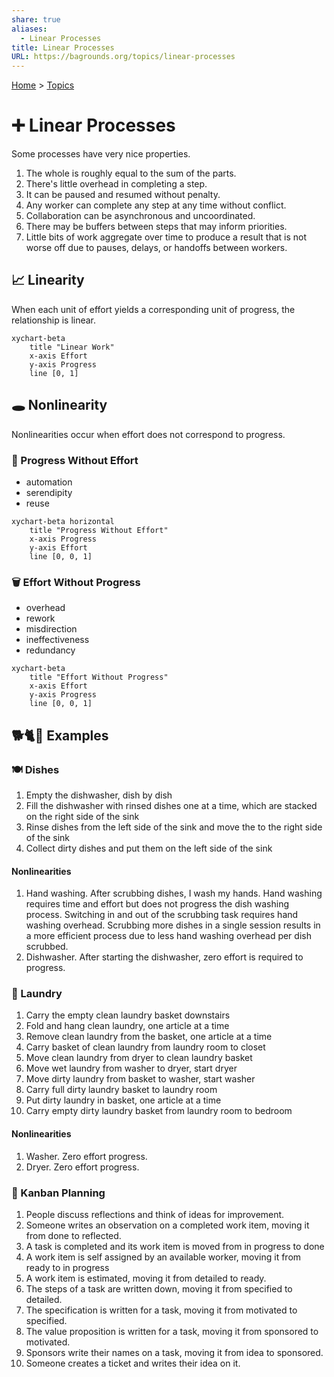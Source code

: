 ```yaml
---  
share: true  
aliases:  
  - Linear Processes  
title: Linear Processes  
URL: https://bagrounds.org/topics/linear-processes  
---  
```

[Home](../index.md) > [Topics](./index.md)  
# ➕ Linear Processes  
Some processes have very nice properties.  
  
1. The whole is roughly equal to the sum of the parts.  
2. There's little overhead in completing a step.  
3. It can be paused and resumed without penalty.  
4. Any worker can complete any step at any time without conflict.  
6. Collaboration can be asynchronous and uncoordinated.  
5. There may be buffers between steps that may inform priorities.  
7. Little bits of work aggregate over time to produce a result that is not worse off due to pauses, delays, or handoffs between workers.  
  
## 📈 Linearity  
When each unit of effort yields a corresponding unit of progress, the relationship is linear.  
  
```mermaid  
xychart-beta  
    title "Linear Work"  
    x-axis Effort  
    y-axis Progress  
    line [0, 1]  
```  
  
## 🕳️ Nonlinearity  
Nonlinearities occur when effort does not correspond to progress.  
  
### 🎁 Progress Without Effort  
- automation  
- serendipity  
- reuse  
```mermaid  
xychart-beta horizontal  
    title "Progress Without Effort"  
    x-axis Progress  
    y-axis Effort  
    line [0, 0, 1]  
```  
  
### 🗑️ Effort Without Progress  
- overhead  
- rework  
- misdirection  
- ineffectiveness  
- redundancy  
```mermaid  
xychart-beta  
    title "Effort Without Progress"  
    x-axis Effort  
    y-axis Progress  
    line [0, 0, 1]  
```  
  
## 🐕🐈🐁 Examples  
### 🍽️ Dishes  
1. Empty the dishwasher, dish by dish  
2. Fill the dishwasher with rinsed dishes one at a time, which are stacked on the right side of the sink  
3. Rinse dishes from the left side of the sink and move the to the right side of the sink  
4. Collect dirty dishes and put them on the left side of the sink  
  
#### Nonlinearities  
1. Hand washing. After scrubbing dishes, I wash my hands. Hand washing requires time and effort but does not progress the dish washing process. Switching in and out of the scrubbing task requires hand washing overhead. Scrubbing more dishes in a single session results in a more efficient process due to less hand washing overhead per dish scrubbed.  
2. Dishwasher. After starting the dishwasher, zero effort is required to progress.  
  
### 🧺 Laundry  
1. Carry the empty clean laundry basket downstairs  
2. Fold and hang clean laundry, one article at a time  
3. Remove clean laundry from the basket, one article at a time  
4. Carry basket of clean laundry from laundry room to closet  
5. Move clean laundry from dryer to clean laundry basket  
6. Move wet laundry from washer to dryer, start dryer  
7. Move dirty laundry from basket to washer, start washer  
8. Carry full dirty laundry basket to laundry room  
9. Put dirty laundry in basket, one article at a time  
10. Carry empty dirty laundry basket from laundry room to bedroom  
  
#### Nonlinearities  
1. Washer. Zero effort progress.  
2. Dryer. Zero effort progress.  
  
### 🔮 Kanban Planning  
1. People discuss reflections and think of ideas for improvement.  
2. Someone writes an observation on a completed work item, moving it from done to reflected.  
3. A task is completed and its work item is moved from in progress to done  
4. A work item is self assigned by an available worker, moving it from ready to in progress  
5. A work item is estimated, moving it from detailed to ready.  
6. The steps of a task are written down, moving it from specified to detailed.  
7. The specification is written for a task, moving it from motivated to specified.  
8. The value proposition is written for a task, moving it from sponsored to motivated.  
9. Sponsors write their names on a task, moving it from idea to sponsored.  
10. Someone creates a ticket and writes their idea on it.  

